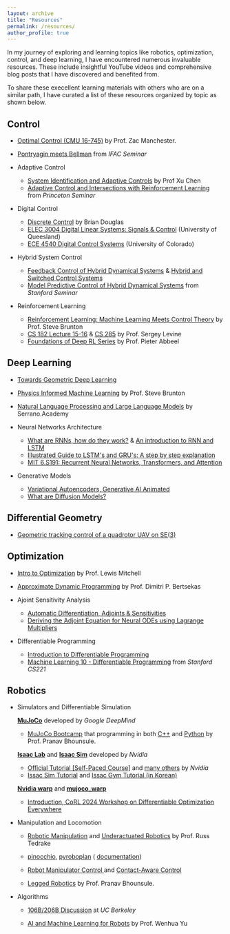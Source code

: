 ```yaml
---
layout: archive
title: "Resources"
permalink: /resources/
author_profile: true
---
```


In my journey of exploring and learning topics like robotics, optimization, control, and deep learning, I have encountered numerous invaluable resources. These include insightful YouTube videos and comprehensive blog posts that I have discovered and benefited from. 

To share these execellent learning materials with others who are on a similar path, I have curated a list of these resources organized by topic as shown below.

## Control
- <i class="fab fa-youtube"></i> [Optimal Control (CMU 16-745)](https://www.youtube.com/watch?v=6rUdAOCNXAU&list=PLZnJoM76RM6KugDT9sw5zhAmqKnGeoLRa) by Prof. Zac Manchester.
- <i class="fab fa-youtube"></i> [Pontryagin meets Bellman](https://www.youtube.com/watch?v=ue-BkPE2dY0) from *IFAC Seminar*

- Adaptive Control
    - <i class="fa-brands fa-youtube"></i> [System Identification and Adaptive Controls](https://www.youtube.com/watch?v=veMbs3ahgYk&list=PLujcneWPG6EATpZZAqt9UGzaPhOHhe0CP) by Prof Xu Chen
    - <i class="fa-brands fa-youtube"></i> [Adaptive Control and Intersections with Reinforcement Learning](https://www.youtube.com/watch?v=klLqFXmrvH0) from *Princeton Seminar*

- Digital Control
    - <i class="fa-brands fa-youtube"></i> [Discrete Control](https://www.youtube.com/watch?v=14cMhrp5wlk&list=PLUMWjy5jgHK0MLv6Ksf-NHi7Ur8NRNU4Z) by Brian Douglas
    - <i class="fa-brands fa-chrome"></i> [ELEC 3004 Digital Linear Systems: Signals & Control](https://elec3004.uqcloud.net/2016/lectures.html) (University of Queesland)
    - <i class="fa-brands fa-chrome"></i> [ECE 4540 Digital Control Systems](http://mocha-java.uccs.edu/ECE4540/) (University of Colorado)

- Hybrid System Control
    - <i class="fa-brands fa-youtube"></i> [Feedback Control of Hybrid Dynamical Systems](https://www.youtube.com/watch?v=08JJFK9lhQk) & [Hybrid and Switched Control Systems](https://www.youtube.com/watch?v=XPQ9_NWOycM)
    - <i class="fa-brands fa-youtube"></i> [Model Predictive Control of Hybrid Dynamical Systems](https://www.youtube.com/watch?v=XihAwlYdBuM) from *Stanford Seminar*

- Reinforcement Learning
    - <i class="fab fa-youtube"></i> [Reinforcement Learning: Machine Learning Meets Control Theory](https://www.youtube.com/watch?v=0MNVhXEX9to&list=PLMrJAkhIeNNQe1JXNvaFvURxGY4gE9k74&index=1) by Prof. Steve Brunton
    - <i class="fab fa-youtube"></i> [CS 182 Lecture 15-16](https://www.youtube.com/watch?v=_AYvYUrDohw&list=PL_iWQOsE6TfVmKkQHucjPAoRtIJYt8a5A&index=45) & [CS 285](https://www.youtube.com/watch?v=SupFHGbytvA&list=PL_iWQOsE6TfVYGEGiAOMaOzzv41Jfm_Ps&index=1) by Prof. Sergey Levine
    - <i class="fab fa-youtube"></i> [Foundations of Deep RL Series](https://www.youtube.com/watch?v=2GwBez0D20A&list=PLwRJQ4m4UJjNymuBM9RdmB3Z9N5-0IlY0) by Prof. Pieter Abbeel

## Deep Learning

- <i class="fa-solid fa-blog"></i> [Towards Geometric Deep Learning](https://thegradient.pub/towards-geometric-deep-learning/)
- <i class="fab fa-youtube"></i> [Physics Informed Machine Learning](https://www.youtube.com/watch?v=JoFW2uSd3Uo&list=PLMrJAkhIeNNQ0BaKuBKY43k4xMo6NSbBa) by Prof. Steve Brunton
- <i class="fab fa-youtube"></i> [Natural Language Processing and Large Language Models](https://www.youtube.com/watch?v=OxCpWwDCDFQ&list=PLs8w1Cdi-zvYskDS2icIItfZgxclApVLv) by Serrano.Academy

- Neural Networks Architecture
  - <i class="fab fa-youtube"></i> [What are RNNs, how do they work?](https://www.youtube.com/watch?v=y9PLF2GsD-c) & [An introduction to RNN and LSTM](https://www.youtube.com/watch?v=Mdp5pAKNNW4)
  - <i class="fab fa-youtube"></i> [Illustrated Guide to LSTM's and GRU's: A step by step explanation](https://www.youtube.com/watch?v=8HyCNIVRbSU)
  - <i class="fab fa-youtube"></i> [MIT 6.S191: Recurrent Neural Networks, Transformers, and Attention](https://www.youtube.com/watch?v=GvezxUdLrEk)

- Generative Models
  - <i class="fab fa-youtube"></i> [Variational Autoencoders, Generative AI Animated](https://www.youtube.com/watch?v=qJeaCHQ1k2w)
  - <i class="fab fa-youtube"></i> [What are Diffusion Models?](https://www.youtube.com/watch?v=fbLgFrlTnGU)

## Differential Geometry
 - <i class="fa-solid fa-book-open"></i> [Geometric tracking control of a quadrotor UAV on SE(3)](https://ieeexplore.ieee.org/document/5717652)

## Optimization
 - <i class="fab fa-youtube"></i> [Intro to Optimization](https://www.youtube.com/watch?v=BdXrkmbvGHY&list=PLHAS_3-nESXV6XgW53wSkZHazVE7ZkHAV) by Prof. Lewis Mitchell
 - <i class="fab fa-youtube"></i> [Approximate Dynamic Programming](https://www.youtube.com/watch?v=6CaUxbFX8Oc&list=PLiCLbsFQNFAxOmVeqPhI5er1LGf2-L9I4) by Prof. Dimitri P. Bertsekas

- Ajoint Sensitivity Analysis
  - <i class="fab fa-youtube"></i> [Automatic Differentiation, Adjoints & Sensitivities](https://www.youtube.com/watch?v=vlFN4qMtoH4&list=PLISXH-iEM4Jk27AmSvISooRRKH4WtlWKP&index=1)
  - <i class="fa-solid fa-blog"></i> [Deriving the Adjoint Equation for Neural ODEs using Lagrange Multipliers](https://vaipatel.com/posts/deriving-the-adjoint-equation-for-neural-odes-using-lagrange-multipliers/#fn:2)

- Differentiable Programming
  - <i class="fa-solid fa-blog"></i> [Introduction to Differentiable Programming](https://www.assemblyai.com/blog/differentiable-programming-a-simple-introduction)
  - <i class="fab fa-youtube"></i> [Machine Learning 10 - Differentiable Programming](https://www.youtube.com/watch?v=c5btEEisp_g) from *Stanford CS221*

## Robotics

 - Simulators and Differentiable Simulation

    <i class="fa-brands fa-github"></i> [**MuJoCo**](https://github.com/google-deepmind/mujoco) developed by *Google DeepMind*
    - <i class="fa-brands fa-chrome"></i> [MuJoCo Bootcamp](https://pab47.github.io/mujoco.html) that programming in both <i class="fab fa-youtube"></i> [C++](https://www.youtube.com/watch?v=j1nCeqtfySQ&list=PLc7bpbeTIk758Ad3fkSywdxHWpBh9PM0G&index=6) and <i class="fab fa-youtube"></i> [Python](https://www.youtube.com/watch?v=u6tNfvLXK-I&list=PLc7bpbeTIk75dgBVd07z6_uKN1KQkwFRK) by Prof. Pranav Bhounsule.

    <i class="fa-brands fa-github"></i> [**Isaac Lab**](https://github.com/isaac-sim/IsaacLab) and <i class="fa-brands fa-chrome"></i> [**Isaac Sim**](https://docs.omniverse.nvidia.com/isaacsim/latest/overview.html) developed by *Nvidia*
    - <i class="fa-brands fa-chrome"></i> [Official Tutorial [Self-Paced Course]](https://learn.nvidia.com/courses/course-detail?course_id=course-v1:DLI+S-OV-03+V1) and [many others](https://learn.nvidia.com/en-us/training/self-paced-courses) by *Nvidia*
    - <i class="fab fa-youtube"></i> [Issac Sim Tutorial](https://www.youtube.com/watch?v=yJwdIx9KEfw&list=PLqVtSQw2sXKkFVwObWwVGewPhz5wOBWY5&index=8) and <i class="fab fa-youtube"></i> [Issac Gym Tutorial (in Korean)](https://www.youtube.com/watch?v=rMlwqXs3h84&list=PL77aT3OTHDbV_1rSKGjcVTMSpdMPC44yp)

    <i class="fa-brands fa-github"></i> [**Nvidia warp**](https://github.com/NVIDIA/warp) and <i class="fa-brands fa-github"></i> [**mujoco_warp**](https://github.com/google-deepmind/mujoco_warp)
    - <i class="fab fa-youtube"></i> [Introduction, CoRL 2024 Workshop on Differentiable Optimization Everywhere](https://www.youtube.com/watch?v=KdZd4wCWqIw&list=PLmNNvPTKxRvZY_pM8ZCd_zaiwAe8z69XL)

  - Manipulation and Locomotion

    - <i class="fa-brands fa-chrome"></i> [Robotic Manipulation](https://manipulation.mit.edu/index.html) and <i class="fa-brands fa-chrome"></i> [Underactuated Robotics](https://underactuated.csail.mit.edu/index.html) by Prof. Russ Tedrake

    - <i class="fa-brands fa-github"></i> [pinocchio](https://github.com/stack-of-tasks/pinocchio), <i class="fa-brands fa-github"></i> [pyroboplan](https://github.com/sea-bass/pyroboplan) (<i class="fa-brands fa-chrome"></i> [documentation](https://pyroboplan.readthedocs.io/en/latest/motion_planning.html#))
    
    - <i class="fab fa-youtube"></i> [Robot Manipulator Control ](https://www.youtube.com/watch?v=jtei695t4VY&list=PLWH0s-b_VS9Hf67pR5x1wVkyJEdTHvB6D) and <i class="fab fa-youtube"></i> [Contact-Aware Control](https://www.youtube.com/watch?v=ntvMtCwxYpw&list=PLlxR_sEKjSpRZwJ1Bv56iRfgOs-cALCwT)

    - <i class="fab fa-youtube"></i> [Legged Robotics](https://www.youtube.com/watch?v=Am2PJmDh0GE&list=PLc7bpbeTIk74esZj1hd7LF3VYeJM3NYo5) by Prof. Pranav Bhounsule.


  - Algorithms

    - <i class="fab fa-youtube"></i> [106B/206B Discussion](https://www.youtube.com/watch?v=dl4FUx3xLGQ&list=PLU2v_5UVjn7dQRsw4Ld4ycMXk4AxsQP2V) at *UC Berkeley*

    - <i class="fab fa-youtube"></i> [AI and Machine Learning for Robots](https://www.youtube.com/watch?v=Kf_HGHahUPM&list=PLyXDCTF4yPcQ1GozC3vPmrJuN-icTFOW0) by Prof. Wenhua Yu



